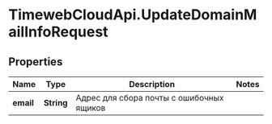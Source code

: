 # TimewebCloudApi.UpdateDomainMailInfoRequest

## Properties

Name | Type | Description | Notes
------------ | ------------- | ------------- | -------------
**email** | **String** | Адрес для сбора почты с ошибочных ящиков | 


